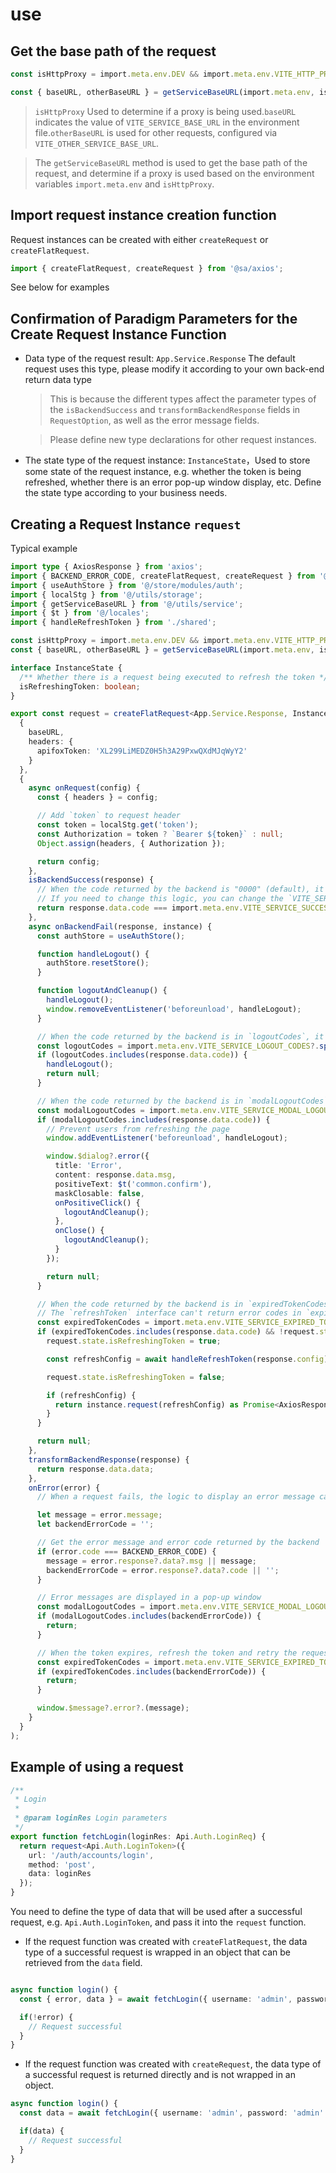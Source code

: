 # use

## Get the base path of the request

```ts
const isHttpProxy = import.meta.env.DEV && import.meta.env.VITE_HTTP_PROXY === 'Y';

const { baseURL, otherBaseURL } = getServiceBaseURL(import.meta.env, isHttpProxy);
```
> `isHttpProxy` Used to determine if a proxy is being used.`baseURL` indicates the value of `VITE_SERVICE_BASE_URL` in the environment file.`otherBaseURL` is used for other requests, configured via `VITE_OTHER_SERVICE_BASE_URL`.

> The `getServiceBaseURL` method is used to get the base path of the request, and determine if a proxy is used based on the environment variables `import.meta.env` and `isHttpProxy`.

## Import request instance creation function

Request instances can be created with either `createRequest` or `createFlatRequest`.

```ts
import { createFlatRequest, createRequest } from '@sa/axios';
```

See below for examples

## Confirmation of Paradigm Parameters for the Create Request Instance Function

- Data type of the request result: `App.Service.Response` The default request uses this type, please modify it according to your own back-end return data type
  > This is because the different types affect the parameter types of the `isBackendSuccess` and `transformBackendResponse` fields in `RequestOption`, as well as the error message fields.

  > Please define new type declarations for other request instances.

- The state type of the request instance: `InstanceState`，Used to store some state of the request instance, e.g. whether the token is being refreshed, whether there is an error pop-up window display, etc. Define the state type according to your business needs.

## Creating a Request Instance `request`

Typical example

```ts
import type { AxiosResponse } from 'axios';
import { BACKEND_ERROR_CODE, createFlatRequest, createRequest } from '@sa/axios';
import { useAuthStore } from '@/store/modules/auth';
import { localStg } from '@/utils/storage';
import { getServiceBaseURL } from '@/utils/service';
import { $t } from '@/locales';
import { handleRefreshToken } from './shared';

const isHttpProxy = import.meta.env.DEV && import.meta.env.VITE_HTTP_PROXY === 'Y';
const { baseURL, otherBaseURL } = getServiceBaseURL(import.meta.env, isHttpProxy);

interface InstanceState {
  /** Whether there is a request being executed to refresh the token */
  isRefreshingToken: boolean;
}

export const request = createFlatRequest<App.Service.Response, InstanceState>(
  {
    baseURL,
    headers: {
      apifoxToken: 'XL299LiMEDZ0H5h3A29PxwQXdMJqWyY2'
    }
  },
  {
    async onRequest(config) {
      const { headers } = config;

      // Add `token` to request header
      const token = localStg.get('token');
      const Authorization = token ? `Bearer ${token}` : null;
      Object.assign(headers, { Authorization });

      return config;
    },
    isBackendSuccess(response) {
      // When the code returned by the backend is "0000" (default), it means the request is successful.
      // If you need to change this logic, you can change the `VITE_SERVICE_SUCCESS_CODE` in the `.env` file.
      return response.data.code === import.meta.env.VITE_SERVICE_SUCCESS_CODE;
    },
    async onBackendFail(response, instance) {
      const authStore = useAuthStore();

      function handleLogout() {
        authStore.resetStore();
      }

      function logoutAndCleanup() {
        handleLogout();
        window.removeEventListener('beforeunload', handleLogout);
      }

      // When the code returned by the backend is in `logoutCodes`, it means that the user needs to log out.
      const logoutCodes = import.meta.env.VITE_SERVICE_LOGOUT_CODES?.split(',') || [];
      if (logoutCodes.includes(response.data.code)) {
        handleLogout();
        return null;
      }

      // When the code returned by the backend is in `modalLogoutCodes`, it means that the user needs to log out, which is reminded by a popup window.
      const modalLogoutCodes = import.meta.env.VITE_SERVICE_MODAL_LOGOUT_CODES?.split(',') || [];
      if (modalLogoutCodes.includes(response.data.code)) {
        // Prevent users from refreshing the page
        window.addEventListener('beforeunload', handleLogout);

        window.$dialog?.error({
          title: 'Error',
          content: response.data.msg,
          positiveText: $t('common.confirm'),
          maskClosable: false,
          onPositiveClick() {
            logoutAndCleanup();
          },
          onClose() {
            logoutAndCleanup();
          }
        });

        return null;
      }

      // When the code returned by the backend is in `expiredTokenCodes`, the token is expired and needs to be refreshed.
      // The `refreshToken` interface can't return error codes in `expiredTokenCodes`, otherwise it will die, it should return `logoutCodes` or `modalLogoutCodes`.
      const expiredTokenCodes = import.meta.env.VITE_SERVICE_EXPIRED_TOKEN_CODES?.split(',') || [];
      if (expiredTokenCodes.includes(response.data.code) && !request.state.isRefreshingToken) {
        request.state.isRefreshingToken = true;

        const refreshConfig = await handleRefreshToken(response.config);

        request.state.isRefreshingToken = false;

        if (refreshConfig) {
          return instance.request(refreshConfig) as Promise<AxiosResponse>;
        }
      }

      return null;
    },
    transformBackendResponse(response) {
      return response.data.data;
    },
    onError(error) {
      // When a request fails, the logic to display an error message can be handled here

      let message = error.message;
      let backendErrorCode = '';

      // Get the error message and error code returned by the backend
      if (error.code === BACKEND_ERROR_CODE) {
        message = error.response?.data?.msg || message;
        backendErrorCode = error.response?.data?.code || '';
      }

      // Error messages are displayed in a pop-up window
      const modalLogoutCodes = import.meta.env.VITE_SERVICE_MODAL_LOGOUT_CODES?.split(',') || [];
      if (modalLogoutCodes.includes(backendErrorCode)) {
        return;
      }

      // When the token expires, refresh the token and retry the request, so there's no need for an error message.
      const expiredTokenCodes = import.meta.env.VITE_SERVICE_EXPIRED_TOKEN_CODES?.split(',') || [];
      if (expiredTokenCodes.includes(backendErrorCode)) {
        return;
      }

      window.$message?.error?.(message);
    }
  }
);
```

## Example of using a request

```ts
/**
 * Login
 *
 * @param loginRes Login parameters
 */
export function fetchLogin(loginRes: Api.Auth.LoginReq) {
  return request<Api.Auth.LoginToken>({
    url: '/auth/accounts/login',
    method: 'post',
    data: loginRes
  });
}
```

You need to define the type of data that will be used after a successful request, e.g. `Api.Auth.LoginToken`, and pass it into the `request` function.

- If the request function was created with `createFlatRequest`, the data type of a successful request is wrapped in an object that can be retrieved from the `data` field.

```ts

async function login() {
  const { error, data } = await fetchLogin({ username: 'admin', password: 'admin' });

  if(!error) {
    // Request successful
  }
}

```
- If the request function was created with `createRequest`, the data type of a successful request is returned directly and is not wrapped in an object.

```ts
async function login() {
  const data = await fetchLogin({ username: 'admin', password: 'admin' });

  if(data) {
    // Request successful
  }
}
```

